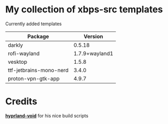 # My collection of xbps-src templates 

Currently added templates

| Package                 | Version             |
| ----------------------- | ------------------- |
| darkly                  | 0.5.18              |
| rofi-wayland            | 1.7.9+wayland1      |
| vesktop                 | 1.5.8               |
| ttf-jetbrains-mono-nerd | 3.4.0               |
| proton-vpn-gtk-app      | 4.9.7               |

# Credits
**[hyprland-void](https://github.com/Makrennel/hyprland-void)** for his nice build scripts
